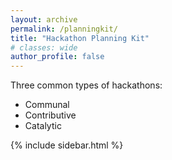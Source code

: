 ```yaml
---
layout: archive
permalink: /planningkit/
title: "Hackathon Planning Kit"
# classes: wide
author_profile: false
---
```


Three common types of hackathons:
* Communal
* Contributive
* Catalytic

{% include sidebar.html %}
